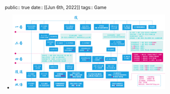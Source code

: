 public:: true
date:: [[Jun 6th, 2022]] 
tags:: Game

- ![2570109934_preview_雀魂麻将.png](../assets/2570109934_preview_雀魂麻将_1692670238005_0.png)